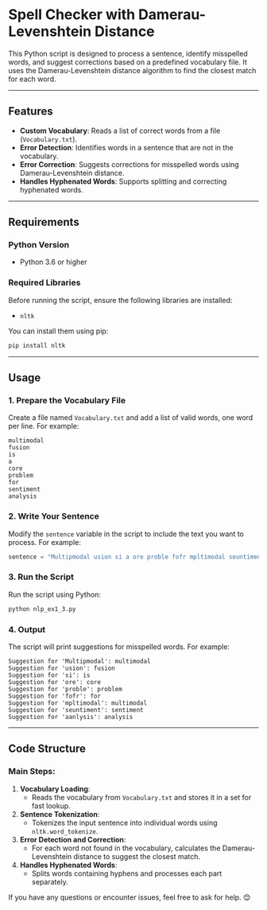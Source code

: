 # Spell Checker with Damerau-Levenshtein Distance

This Python script is designed to process a sentence, identify misspelled words, and suggest corrections based on a predefined vocabulary file. It uses the Damerau-Levenshtein distance algorithm to find the closest match for each word.

---

## Features

- **Custom Vocabulary**: Reads a list of correct words from a file (`Vocabulary.txt`).
- **Error Detection**: Identifies words in a sentence that are not in the vocabulary.
- **Error Correction**: Suggests corrections for misspelled words using Damerau-Levenshtein distance.
- **Handles Hyphenated Words**: Supports splitting and correcting hyphenated words.

---

## Requirements

### Python Version
- Python 3.6 or higher

### Required Libraries
Before running the script, ensure the following libraries are installed:
- `nltk`

You can install them using pip:
```bash
pip install nltk
```

---

## Usage

### 1. Prepare the Vocabulary File
Create a file named `Vocabulary.txt` and add a list of valid words, one word per line. For example:
```
multimodal
fusion
is
a
core
problem
for
sentiment
analysis
```

### 2. Write Your Sentence
Modify the `sentence` variable in the script to include the text you want to process. For example:
```python
sentence = "Multipmodal usion si a ore proble fofr mpltimodal seuntiment aanlysis."
```

### 3. Run the Script
Run the script using Python:
```bash
python nlp_ex1_3.py
```

### 4. Output
The script will print suggestions for misspelled words. For example:
```
Suggestion for 'Multipmodal': multimodal
Suggestion for 'usion': fusion
Suggestion for 'si': is
Suggestion for 'ore': core
Suggestion for 'proble': problem
Suggestion for 'fofr': for
Suggestion for 'mpltimodal': multimodal
Suggestion for 'seuntiment': sentiment
Suggestion for 'aanlysis': analysis
```

---

## Code Structure

### Main Steps:
1. **Vocabulary Loading**:
   - Reads the vocabulary from `Vocabulary.txt` and stores it in a set for fast lookup.
2. **Sentence Tokenization**:
   - Tokenizes the input sentence into individual words using `nltk.word_tokenize`.
3. **Error Detection and Correction**:
   - For each word not found in the vocabulary, calculates the Damerau-Levenshtein distance to suggest the closest match.
4. **Handles Hyphenated Words**:
   - Splits words containing hyphens and processes each part separately.




If you have any questions or encounter issues, feel free to ask for help. 😊